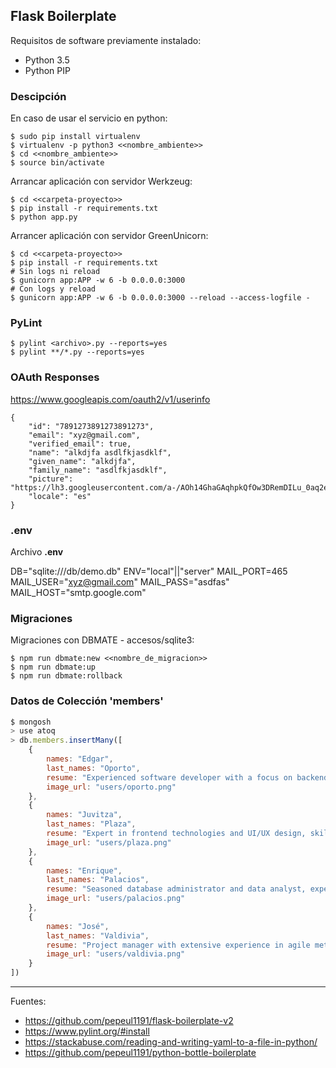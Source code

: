 ## Flask Boilerplate

Requisitos de software previamente instalado:

+ Python 3.5
+ Python PIP

### Descipción

En caso de usar el servicio en python:

    $ sudo pip install virtualenv
    $ virtualenv -p python3 <<nombre_ambiente>>
    $ cd <<nombre_ambiente>>
    $ source bin/activate

Arrancar aplicación con servidor Werkzeug:

    $ cd <<carpeta-proyecto>>
    $ pip install -r requirements.txt
    $ python app.py

Arrancer aplicación con servidor GreenUnicorn:

    $ cd <<carpeta-proyecto>>
    $ pip install -r requirements.txt
    # Sin logs ni reload
    $ gunicorn app:APP -w 6 -b 0.0.0.0:3000
    # Con logs y reload
    $ gunicorn app:APP -w 6 -b 0.0.0.0:3000 --reload --access-logfile -

### PyLint

    $ pylint <archivo>.py --reports=yes
    $ pylint **/*.py --reports=yes

### OAuth Responses

https://www.googleapis.com/oauth2/v1/userinfo

```
{
    "id": "7891273891273891273",
    "email": "xyz@gmail.com",
    "verified_email": true,
    "name": "alkdjfa asdlfkjasdklf",
    "given_name": "alkdjfa",
    "family_name": "asdlfkjasdklf",
    "picture": "https://lh3.googleusercontent.com/a-/AOh14GhaGAqhpkQfOw3DRemDILu_0aq2eTvfZdkGmRVe",
    "locale": "es"
}
```

### .env

Archivo <b>.env</b>

DB="sqlite:///db/demo.db"
ENV="local"||"server"
MAIL_PORT=465
MAIL_USER="xyz@gmail.com"
MAIL_PASS="asdfas"
MAIL_HOST="smtp.google.com"

### Migraciones

Migraciones con DBMATE - accesos/sqlite3:

    $ npm run dbmate:new <<nombre_de_migracion>>
    $ npm run dbmate:up
    $ npm run dbmate:rollback

### Datos de Colección 'members'

```javascript
$ mongosh
> use atoq
> db.members.insertMany([
    {
        names: "Edgar",
        last_names: "Oporto",
        resume: "Experienced software developer with a focus on backend development, adept at designing and implementing scalable and efficient solutions. Proficient in a variety of programming languages and technologies, with a proven track record of delivering high-quality software products.",
        image_url: "users/oporto.png"
    },
    {
        names: "Juvitza",
        last_names: "Plaza",
        resume: "Expert in frontend technologies and UI/UX design, skilled at crafting engaging and intuitive user interfaces. Proficient in modern web development frameworks and techniques, with a keen eye for detail and a passion for creating seamless user experiences.",
        image_url: "users/plaza.png"
    },
    {
        names: "Enrique",
        last_names: "Palacios",
        resume: "Seasoned database administrator and data analyst, experienced in managing and optimizing database systems for performance and reliability. Proficient in analyzing large datasets and extracting valuable insights to inform strategic decision-making. Skilled in implementing data-driven solutions to address complex business challenges.",
        image_url: "users/palacios.png"
    },
    {
        names: "José",
        last_names: "Valdivia",
        resume: "Project manager with extensive experience in agile methodologies, adept at leading cross-functional teams to deliver projects on time and within budget. Skilled in stakeholder management, sprint planning, and facilitating effective communication across teams. Proven track record of successfully delivering high-impact projects in dynamic and fast-paced environments.",
        image_url: "users/valdivia.png"
    }
])
```
---

Fuentes:

+ https://github.com/pepeul1191/flask-boilerplate-v2
+ https://www.pylint.org/#install
+ https://stackabuse.com/reading-and-writing-yaml-to-a-file-in-python/
+ https://github.com/pepeul1191/python-bottle-boilerplate